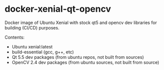 # docker-xenial-qt-opencv
Docker image of Ubuntu Xenial with stock qt5 and opencv dev libraries for building (CI/CD) purposes.

Contents:
 * Ubuntu xenial:latest
 * build-essential (gcc, g++, etc)
 * Qt 5.5 dev packages (from ubuntu repos, not built from sources)
 * OpenCV 2.4 dev packages (from ubuntu sources, not built from source)
